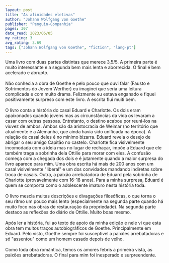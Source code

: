 ```yaml
---
layout: post
title: "As afinidades eletivas"
author: "Johann Wolfgang von Goethe"
publisher: "Penguin-Companhia"
pages: 307
date_read: 2023/06/05
my_rating: 3
avg_rating: 3.69
tags: ["Johann Wolfgang von Goethe", "fiction", "lang-pt"]
---
```


Uma livro com duas partes distintas que merece 3,5/5. A primeira parte é muito interessante e a segunda bem mais lenta e aborrecida. O final é bem acelerado e abrupto. <br/><br/>Não conhecia a obra de Goethe e pelo pouco que ouvi falar (Fausto e Sofrimentos do Jovem Werther) eu imaginei que seria uma leitura complicada e com muito drama. Felizmente eu estava enganado e fiquei positivamente surpreso com este livro. A escrita flui muiti bem.<br/><br/>O livro conta a história do casal Eduard e Charlotte. Os dois eram apaixonados quando jovens mas as circunstâncias da vida os levaram a casar com outras pessoas. Entretanto,  o destino acabou por reuni-los na viuvez de ambos. Ambos são da aristocracia de Weimar (no território que atualmente é a Alemanha, que ainda havia sido unificada na época). A relação de casal deles é no mínimo bizarra. Eduard revela o desejo de abrigar o seu amigo Capitão no castelo. Charlotte fica visivelmente incomodada com a ideia mas no lugar de rechaçar, impõe a Eduard que ele também traga a sobrinha dela Ottilie para morar com eles. A confusão começa com a chegada dos dois e é jutamente quando a maior surpresa do livro aparece para mim. Uma obra escrita há mais de 200 anos com um casal visivelmente "liberal" e um dos convidados mandando indiretas sobre troca de casais. Outra, a paixão arrebatadora de Eduard pela sobrinha de Charlotte (provavelmente com 16-18 anos). Para a minha surpresa, Eduard é quem se comporta como o adolescente imaturo nesta história toda. <br/><br/>O livro mescla muitas descrições e divagações filosóficas, o que torna o seu ritmo um pouco mais lento (especialmente na segunda parte quando há muito foco nas obras de restauração da propriedade). Na segunda parte destaco as reflexões do diário de Ottilie. Muito boas mesmo.<br/><br/>Após ler a história, fui ao texto de apoio da minha edição e nele vi que esta obra tem muitos traços autobiográficos de Goethe. Principalmente em Eduard. Pelo visto, Goethe sempre foi susceptivel a paixões arrebatadoras e só "assentou" como um homem casado depois de velho. <br/><br/>Como toda obra romântica, temos os amores febris a primeira vista, as paixões arrebatadoras. O final para mim foi inesperado e surpreendente. 

